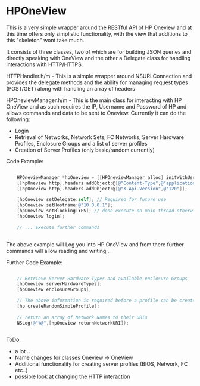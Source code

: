 # HPOneView
This is a very simple wrapper around the RESTful API of HP Oneview and at this time offers only simplistic functionality, with the view that additions to this "skeleton" wont take much. 

It consists of three classes, two of which are for building JSON queries and directly speaking with OneView and the other a Delegate class for handling interactions with HTTP/HTTPS.

HTTPHandler.h/m - This is a simple wrapper around NSURLConnection and provides the delegate methods and the ability for managing request types (POST/GET) along with handling an array of headers

HPOneviewManager.h/m - This is the main class for interacting with HP OneView and as such requires the IP, Username and Password of HP and allows commands and data to be sent to Oneview. Currently it can do the following:
- Login
- Retrieval of Networks, Network Sets, FC Networks, Server Hardware Profiles, Enclosure Groups and a list of server profiles
- Creation of Server Profiles (only basic/random currently)

Code Example:
~~~objective-c

    HPOneviewManager *hpOneview = [[HPOneviewManager alloc] initWithUsername:@"Administrator" Password:@"password"];
    [[hpOneview http].headers addObject:@[@"Content-Type",@"application/json"]];
    [[hpOneview http].headers addObject:@[@"X-Api-Version",@"120"]];
    
    [hpOneview setDelegate:self]; // Required for future use
    [hpOneview setHostname:@"10.0.0.1"];
    [hpOneview setBlocking:YES]; // done execute on main thread otherwise UI will lag.
    [hpOneview login];
    
    // ... Execute further commands
    
~~~

The above example will Log you into HP OneView and from there further commands will allow reading and writing ..

Further Code Example:
~~~objective-c

    // Retrieve Server Hardware Types and available enclosure Groups
    [hpOneview serverHardwareTypes];
    [hpOneview enclosureGroups];
    
    // The above information is required before a profile can be created.
    [hp createRandomSimpleProfile];
    
    // return an array of Network Names to their URIs
    NSLog(@"%@",[hpOneview returnNetworkURI]);
    
~~~

ToDo:
- a lot ..
- Name changes for classes Oneview -> OneView
- Additional functionality for creating server profiles (BIOS, Network, FC etc..)
- possible look at changing the HTTP interaction
